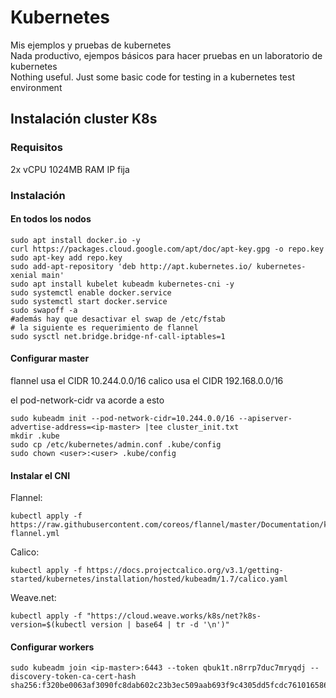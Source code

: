 # Kubernetes
Mis ejemplos y pruebas de kubernetes<br/>
Nada productivo, ejempos básicos para hacer pruebas en un laboratorio de kubernetes<br/>
Nothing useful. Just some basic code for testing in a kubernetes test environment<br/>

## Instalación cluster K8s

### Requisitos
2x vCPU
1024MB RAM
IP fija

### Instalación

#### En todos los nodos
```
sudo apt install docker.io -y
curl https://packages.cloud.google.com/apt/doc/apt-key.gpg -o repo.key
sudo apt-key add repo.key
sudo add-apt-repository 'deb http://apt.kubernetes.io/ kubernetes-xenial main'
sudo apt install kubelet kubeadm kubernetes-cni -y 
sudo systemctl enable docker.service
sudo systemctl start docker.service
sudo swapoff -a
#además hay que desactivar el swap de /etc/fstab
# la siguiente es requerimiento de flannel
sudo sysctl net.bridge.bridge-nf-call-iptables=1
```

#### Configurar master
flannel usa el CIDR 10.244.0.0/16
calico usa el CIDR 192.168.0.0/16

el pod-network-cidr va acorde a esto
```
sudo kubeadm init --pod-network-cidr=10.244.0.0/16 --apiserver-advertise-address=<ip-master> |tee cluster_init.txt
mkdir .kube
sudo cp /etc/kubernetes/admin.conf .kube/config
sudo chown <user>:<user> .kube/config
```

#### Instalar el CNI
Flannel:
```
kubectl apply -f https://raw.githubusercontent.com/coreos/flannel/master/Documentation/kube-flannel.yml
```

Calico:
```
kubectl apply -f https://docs.projectcalico.org/v3.1/getting-started/kubernetes/installation/hosted/kubeadm/1.7/calico.yaml
```

Weave.net:
```
kubectl apply -f "https://cloud.weave.works/k8s/net?k8s-version=$(kubectl version | base64 | tr -d '\n')"
```
#### Configurar workers
```
sudo kubeadm join <ip-master>:6443 --token qbuk1t.n8rrp7duc7mryqdj --discovery-token-ca-cert-hash sha256:f320be0063af3090fc8dab602c23b3ec509aab693f9c4305dd5fcdc761016586
```
